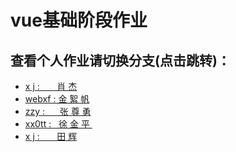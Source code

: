 # vue基础阶段作业
## 查看个人作业请切换分支(点击跳转)：
<ul>
<li><a href="https://github.com/Study-assignment/Vue-05/tree/xj"> x&nbsp;j&nbsp;:&nbsp; &nbsp;  &nbsp;&nbsp;&nbsp;肖&nbsp;杰</a></li>
<li><a href="https://github.com/Study-assignment/Vue-05/tree/webxf"> webxf&nbsp;:  金&nbsp;絮&nbsp;帆 </a></li>
<li><a href="https://github.com/Study-assignment/Vue-05/tree/zzy"> zzy&nbsp;:&nbsp; &nbsp;  &nbsp;&nbsp;张&nbsp;尊&nbsp;勇</a></li>
<li><a href="https://github.com/Study-assignment/Vue-05/tree/xx0tt"> xx0tt&nbsp;:&nbsp;  &nbsp;徐&nbsp;金&nbsp;平&nbsp; </a></li>
<li><a href="https://github.com/Study-assignment/Vue-05/tree/tianhui"> x&nbsp;j&nbsp;:&nbsp; &nbsp;  &nbsp;&nbsp;&nbsp;田&nbsp;辉</a></li>
</ul>
